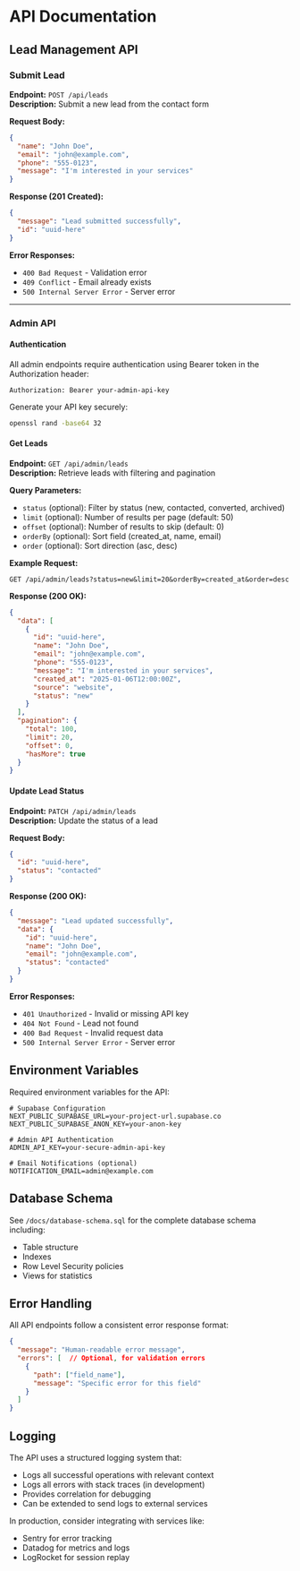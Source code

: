 # API Documentation

## Lead Management API

### Submit Lead
**Endpoint:** `POST /api/leads`  
**Description:** Submit a new lead from the contact form

**Request Body:**
```json
{
  "name": "John Doe",
  "email": "john@example.com",
  "phone": "555-0123",
  "message": "I'm interested in your services"
}
```

**Response (201 Created):**
```json
{
  "message": "Lead submitted successfully",
  "id": "uuid-here"
}
```

**Error Responses:**
- `400 Bad Request` - Validation error
- `409 Conflict` - Email already exists
- `500 Internal Server Error` - Server error

---

### Admin API

#### Authentication
All admin endpoints require authentication using Bearer token in the Authorization header:

```
Authorization: Bearer your-admin-api-key
```

Generate your API key securely:
```bash
openssl rand -base64 32
```

#### Get Leads
**Endpoint:** `GET /api/admin/leads`  
**Description:** Retrieve leads with filtering and pagination

**Query Parameters:**
- `status` (optional): Filter by status (new, contacted, converted, archived)
- `limit` (optional): Number of results per page (default: 50)
- `offset` (optional): Number of results to skip (default: 0)
- `orderBy` (optional): Sort field (created_at, name, email)
- `order` (optional): Sort direction (asc, desc)

**Example Request:**
```
GET /api/admin/leads?status=new&limit=20&orderBy=created_at&order=desc
```

**Response (200 OK):**
```json
{
  "data": [
    {
      "id": "uuid-here",
      "name": "John Doe",
      "email": "john@example.com",
      "phone": "555-0123",
      "message": "I'm interested in your services",
      "created_at": "2025-01-06T12:00:00Z",
      "source": "website",
      "status": "new"
    }
  ],
  "pagination": {
    "total": 100,
    "limit": 20,
    "offset": 0,
    "hasMore": true
  }
}
```

#### Update Lead Status
**Endpoint:** `PATCH /api/admin/leads`  
**Description:** Update the status of a lead

**Request Body:**
```json
{
  "id": "uuid-here",
  "status": "contacted"
}
```

**Response (200 OK):**
```json
{
  "message": "Lead updated successfully",
  "data": {
    "id": "uuid-here",
    "name": "John Doe",
    "email": "john@example.com",
    "status": "contacted"
  }
}
```

**Error Responses:**
- `401 Unauthorized` - Invalid or missing API key
- `404 Not Found` - Lead not found
- `400 Bad Request` - Invalid request data
- `500 Internal Server Error` - Server error

## Environment Variables

Required environment variables for the API:

```env
# Supabase Configuration
NEXT_PUBLIC_SUPABASE_URL=your-project-url.supabase.co
NEXT_PUBLIC_SUPABASE_ANON_KEY=your-anon-key

# Admin API Authentication
ADMIN_API_KEY=your-secure-admin-api-key

# Email Notifications (optional)
NOTIFICATION_EMAIL=admin@example.com
```

## Database Schema

See `/docs/database-schema.sql` for the complete database schema including:
- Table structure
- Indexes
- Row Level Security policies
- Views for statistics

## Error Handling

All API endpoints follow a consistent error response format:

```json
{
  "message": "Human-readable error message",
  "errors": [  // Optional, for validation errors
    {
      "path": ["field_name"],
      "message": "Specific error for this field"
    }
  ]
}
```

## Logging

The API uses a structured logging system that:
- Logs all successful operations with relevant context
- Logs all errors with stack traces (in development)
- Provides correlation for debugging
- Can be extended to send logs to external services

In production, consider integrating with services like:
- Sentry for error tracking
- Datadog for metrics and logs
- LogRocket for session replay